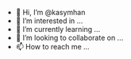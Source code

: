 - 👋 Hi, I’m @kasymhan
- 👀 I’m interested in ...
- 🌱 I’m currently learning ...
- 💞️ I’m looking to collaborate on ...
- 📫 How to reach me ...

<!---
kasymhan/kasymhan is a ✨ special ✨ repository because its `README.md` (this file) appears on your GitHub profile.
You can click the Preview link to take a look at your changes.
--->
